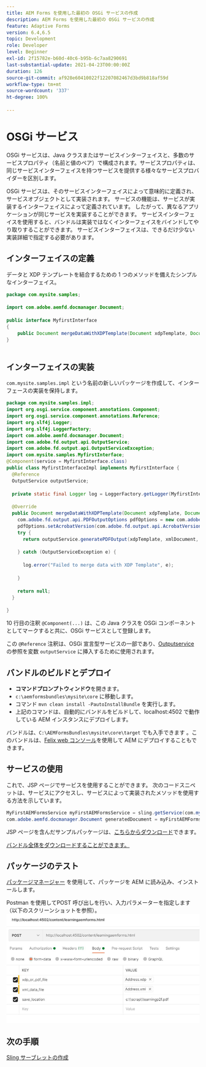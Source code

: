 ```yaml
---
title: AEM Forms を使用した最初の OSGi サービスの作成
description: AEM Forms を使用した最初の OSGi サービスの作成
feature: Adaptive Forms
version: 6.4,6.5
topic: Development
role: Developer
level: Beginner
exl-id: 2f15782e-b60d-40c6-b95b-6c7aa8290691
last-substantial-update: 2021-04-23T00:00:00Z
duration: 126
source-git-commit: af928e60410022f12207082467d3bd9b818af59d
workflow-type: tm+mt
source-wordcount: '337'
ht-degree: 100%

---
```


# OSGi サービス

OSGi サービスは、Java クラスまたはサービスインターフェイスと、多数のサービスプロパティ（名前と値のペア）で構成されます。サービスプロパティは、同じサービスインターフェイスを持つサービスを提供する様々なサービスプロバイダーを区別します。

OSGi サービスは、そのサービスインターフェイスによって意味的に定義され、サービスオブジェクトとして実装されます。 サービスの機能は、サービスが実装するインターフェイスによって定義されています。 したがって、異なるアプリケーションが同じサービスを実装することができます。 サービスインターフェイスを使用すると、バンドルは実装ではなくインターフェイスをバインドしてやり取りすることができます。 サービスインターフェイスは、できるだけ少ない実装詳細で指定する必要があります。

## インターフェイスの定義

データと <span class="x x-first x-last">XDP</span> テンプレートを結合するための 1 つのメソッドを備えたシンプルなインターフェイス。

```java
package com.mysite.samples;

import com.adobe.aemfd.docmanager.Document;

public interface MyfirstInterface
{
    public Document mergeDataWithXDPTemplate(Document xdpTemplate, Document xmlDocument);
}
 
```

## インターフェイスの実装

`com.mysite.samples.impl` という名前の新しいパッケージを作成して、インターフェースの実装を保持します。

```java
package com.mysite.samples.impl;
import org.osgi.service.component.annotations.Component;
import org.osgi.service.component.annotations.Reference;
import org.slf4j.Logger;
import org.slf4j.LoggerFactory;
import com.adobe.aemfd.docmanager.Document;
import com.adobe.fd.output.api.OutputService;
import com.adobe.fd.output.api.OutputServiceException;
import com.mysite.samples.MyfirstInterface;
@Component(service = MyfirstInterface.class)
public class MyfirstInterfaceImpl implements MyfirstInterface {
  @Reference
  OutputService outputService;

  private static final Logger log = LoggerFactory.getLogger(MyfirstInterfaceImpl.class);

  @Override
  public Document mergeDataWithXDPTemplate(Document xdpTemplate, Document xmlDocument) {
    com.adobe.fd.output.api.PDFOutputOptions pdfOptions = new com.adobe.fd.output.api.PDFOutputOptions();
    pdfOptions.setAcrobatVersion(com.adobe.fd.output.api.AcrobatVersion.Acrobat_11);
    try {
      return outputService.generatePDFOutput(xdpTemplate, xmlDocument, pdfOptions);

    } catch (OutputServiceException e) {

      log.error("Failed to merge data with XDP Template", e);

    }

    return null;
  }

}
```

10 行目の注釈 `@Component(...)` は、この Java クラスを OSGi コンポーネントとしてマークすると共に、OSGi サービスとして登録します。

この `@Reference` 注釈は、OSGi 宣言型サービスの一部であり、[Outputservice](https://helpx.adobe.com/experience-manager/6-5/forms/javadocs/index.html?com/adobe/fd/output/api/OutputService.html) の参照を変数 `outputService` に挿入するために使用されます。


## バンドルのビルドとデプロイ

* **コマンドプロンプトウィンドウ**&#x200B;を開きます。
* `c:\aemformsbundles\mysite\core` に移動します。
* コマンド `mvn clean install -PautoInstallBundle` を実行します。
* 上記のコマンドは、自動的にバンドルをビルドして、localhost:4502 で動作している AEM インスタンスにデプロイします。

バンドルは、`C:\AEMFormsBundles\mysite\core\target` でも入手できます 。このバンドルは、[Felix web コンソール](http://localhost:4502/system/console/bundles)を使用して AEM にデプロイすることもできます。

## サービスの使用

これで、JSP ページでサービスを使用することができます。 次のコードスニペットは、サービスにアクセスし、サービスによって実装されたメソッドを使用する方法を示しています。

```java
MyFirstAEMFormsService myFirstAEMFormsService = sling.getService(com.mysite.samples.MyFirstAEMFormsService.class);
com.adobe.aemfd.docmanager.Document generatedDocument = myFirstAEMFormsService.mergeDataWithXDPTemplate(xdp_or_pdf_template,xmlDocument);
```

JSP ページを含んだサンプルパッケージは、[こちらからダウンロード](assets/learning_aem_forms.zip)できます。

[バンドル全体をダウンロードすることができます。](assets/mysite.core-1.0.0-SNAPSHOT.jar)

## パッケージのテスト

[パッケージマネージャー](http://localhost:4502/crx/packmgr/index.jsp) を使用して、パッケージを AEM に読み込み、インストールします。 

Postman を使用してPOST 呼び出しを行い、入力パラメーターを指定します（以下のスクリーンショットを参照）。
![Postman](assets/test-service-postman.JPG)

## 次の手順

[Sling サーブレットの作成](./create-servlet.md)

